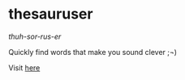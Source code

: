 thesauruser
===========

*thuh-sor-rus-er*

Quickly find words that make you sound clever ;¬)

Visit [here](http://thesauruser.com/)
